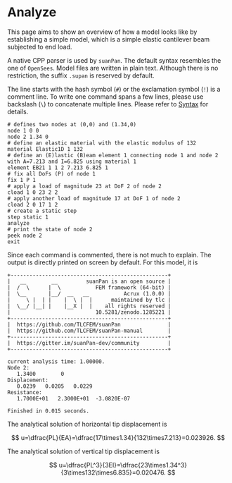 # Analyze

This page aims to show an overview of how a model looks like by establishing a simple model, which is a simple elastic cantilever beam subjected to end load.

A native CPP parser is used by `suanPan`. The default syntax resembles the one of `OpenSees`. Model files are written in plain text. Although there is no restriction, the suffix `.supan` is reserved by default.

The line starts with the hash symbol (`#`) or the exclamation symbol (`!`) is a comment line. To write one command spans a few lines, please use backslash (`\`) to concatenate multiple lines. Please refer to [Syntax](Syntax.md) for details.

```
# defines two nodes at (0,0) and (1.34,0)
node 1 0 0
node 2 1.34 0
# define an elastic material with the elastic modulus of 132
material Elastic1D 1 132
# define an (E)lastic (B)eam element 1 connecting node 1 and node 2 with A=7.213 and I=6.825 using material 1
element EB21 1 1 2 7.213 6.825 1
# fix all DoFs (P) of node 1
fix 1 P 1
# apply a load of magnitude 23 at DoF 2 of node 2
cload 1 0 23 2 2
# apply another load of magnitude 17 at DoF 1 of node 2
cload 2 0 17 1 2
# create a static step
step static 1
analyze
# print the state of node 2
peek node 2
exit
```

Since each command is commented, there is not much to explain. The output is directly printed on screen by default. For this model, it is

```
+--------------------------------------------------+
|   __        __         suanPan is an open source |
|  /  \      |  \           FEM framework (64-bit) |
|  \__       |__/  __   __           Acrux (1.0.0) |
|     \ |  | |    |  \ |  |      maintained by tlc |
|  \__/ |__| |    |__X |  |    all rights reserved |
|                           10.5281/zenodo.1285221 |
+--------------------------------------------------+
|  https://github.com/TLCFEM/suanPan               |
|  https://github.com/TLCFEM/suanPan-manual        |
+--------------------------------------------------+
|  https://gitter.im/suanPan-dev/community         |
+--------------------------------------------------+

current analysis time: 1.00000.
Node 2:
   1.3400        0
Displacement:
   0.0239   0.0205   0.0229
Resistance:
   1.7000E+01   2.3000E+01  -3.0820E-07

Finished in 0.015 seconds.
```

The analytical solution of horizontal tip displacement is

$$
u=\dfrac{PL}{EA}=\dfrac{17\times1.34}{132\times7.213}=0.023926.
$$

The analytical solution of vertical tip displacement is

$$
u=\dfrac{PL^3}{3EI}=\dfrac{23\times1.34^3}{3\times132\times6.835}=0.020476.
$$
